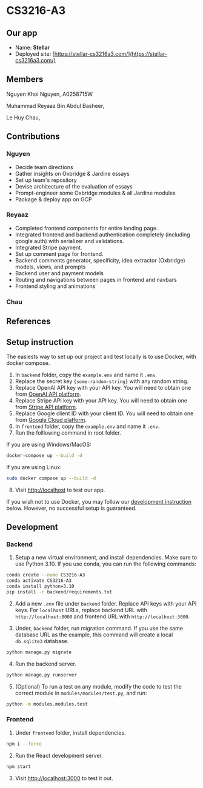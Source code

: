 # CS3216-A3

## Our app

- Name: **Stellar**
- Deployed site: [https://stellar-cs3216a3.com/](https://stellar-cs3216a3.com/)

## Members

Nguyen Khoi Nguyen, A0258715W

Muhammad Reyaaz Bin Abdul Basheer,

Le Huy Chau,

## Contributions

### Nguyen

- Decide team directions
- Gather insights on Oxbridge & Jardine essays
- Set up team's repository
- Devise architecture of the evaluation of essays
- Prompt-engineer some Oxbridge modules & all Jardine modules
- Package & deploy app on GCP

### Reyaaz
- Completed frontend components for entire landing page.
- Integrated frontend and backend authentication completely (including google auth) with serializer and validations.
- Integrated Stripe payment.
- Set up comment page for frontend.
- Backend comments generator, specificity, idea extractor (Oxbridge) models, views, and prompts
- Backend user and payment models
- Routing and navigations between pages in frontend and navbars
- Frontend styling and animations

### Chau

## References

## Setup instruction

The easiests way to set up our project and test locally is to use Docker, with docker compose.

1. In `backend` folder, copy the `example.env` and name it `.env`.
2. Replace the secret key `{some-random-string}` with any random string.
3. Replace OpenAI API key with your API key. You will need to obtain one from [OpenAI API platform](https://platform.openai.com).
4. Replace Stripe API key with your API key. You will need to obtain one from [Stripe API platform](https://dashboard.stripe.com/).
5. Replace Google client ID with your client ID. You will need to obtain one from [Google Cloud platform](https://console.cloud.google.com/apis/).
6. In `frontend` folder, copy the `example.env` and name it `.env`.
7. Run the folllowing command in root folder.

If you are using Windows/MacOS:

```bash
docker-compose up --build -d
```

If you are using Linux:

```bash
sudo docker compose up --build -d
```

8. Visit [http://localhost](http://localhost) to test our app.

If you wish not to use Docker, you may follow our [development instruction](#development) below. However, no successful setup is guaranteed.

## Development

### Backend

1. Setup a new virtual environment, and install dependencies. Make sure to use Python 3.10. If you use conda, you can run the following commands:

```bash
conda create --name CS3216-A3
conda activate CS3216-A3
conda install python=3.10
pip install -r backend/requirements.txt
```

2. Add a new `.env` file under `backend` folder. Replace API keys with your API keys. For `localhost` URLs, replace backend URL with `http://localhost:8000` and frontend URL with `http://localhost:3000`.

3. Under, `backend` folder, run migration command. If you use the same database URL as the example, this command will create a local `db.sqlite3` database.

```bash
python manage.py migrate
```

4. Run the backend server.

```bash
python manage.py runserver
```

5. (Optional) To run a test on any module, modify the code to test the correct module in `modules/modules/test.py`, and run:

```bash
python -m modules.modules.test
```

### Frontend

1. Under `frontend` folder, install dependencies.

```bash
npm i --force
```

2. Run the React development server.

```bash
npm start
```

3. Visit [http://localhost:3000](http://localhost:3000) to test it out.
